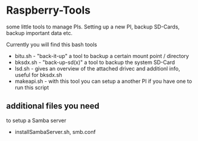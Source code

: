# Raspberry-Tools
some little tools to manage PIs. Setting up a new PI, backup SD-Cards, backup important data etc.

Currently you will find this bash tools
* bitu.sh - "back-it-up" a tool to backup a certain mount point / directory
* bksdx.sh - "back-up-sd(x)" a tool to backup the system SD-Card
* lsd.sh - gives an overview of the attached drivec and additionl info, useful for bksdx.sh
* makeapi.sh - with this tool you can setup a another PI if you have one to run this script

## additional files you need
to setup a Samba server
* installSambaServer.sh, smb.conf

